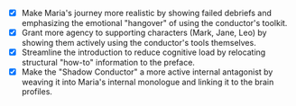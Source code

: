 - [x] Make Maria's journey more realistic by showing failed debriefs and emphasizing the emotional "hangover" of using the conductor's toolkit.
- [x] Grant more agency to supporting characters (Mark, Jane, Leo) by showing them actively using the conductor's tools themselves.
- [x] Streamline the introduction to reduce cognitive load by relocating structural "how-to" information to the preface.
- [x] Make the "Shadow Conductor" a more active internal antagonist by weaving it into Maria's internal monologue and linking it to the brain profiles.

